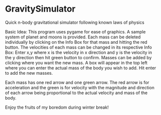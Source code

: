 # GravitySimulator
Quick n-body gravitational simulator following known laws of physics

Basic Idea:
This program uses pygame for ease of graphics. A sample system of planet and moons is provided. Each mass can be deleted individually by clicking on the Info Box for that mass and hitting the red button.
The velocities of each mass can be changed in its respective Info Box: Enter x,y where x is the velocity in x direction and y is the velocity in the y direction then hit green button to confirm. 
Masses can be added by clicking where you want the new mass. A box will appear in the top left where you can enter the actual mass of the body you wish to add. Hit enter to add the new masses. 

Each mass has one red arrow and one green arrow. The red arrow is for acceleration and the green is for velocity with the magnitude and direction of each arrow being proportional to the actual velocity and mass of the body.

Enjoy the fruits of my boredom during winter break!
